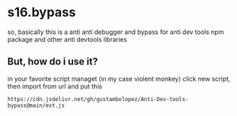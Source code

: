# s16.bypass
so, basically this is a anti anti debugger and bypass for anti dev tools npm package and other anti devtools libraries
## But, how do i use it?
in your favorite script managet (in my case violent monkey)
click new script, then import from url and put this 
```console
https://cdn.jsdelivr.net/gh/gustambolopez/Anti-Dev-tools-bypass@main/ext.js
```
